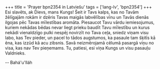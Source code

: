 +++
title = 'Prayer bpn2354 in Latviešu'
tags = ['lang-lv', 'bpn2354']
+++
Esi slavēts, ak Dievs, mans Kungs! Šeit ir Tavs kalps, kas no Tavām žēlīgajām rokām ir dzēris Tavas maigās labvēlības vīnu un Tavās dienās ilgojas pēc Tavas mīlestības aromāta. Piesaucot Tavu vārdu iemiesojumus, kuriem nekādas bēdas nevar liegt prieku baudīt Tavu mīlestību un kurus nekādi vienaldzīgo pulki nespēj novirzīt no Tava ceļa, sniedz viņam visu labo, kas Tev pieder, un pacel to tādos augstumos, ka pasaule tam šķitīs kā ēna, kas izzūd kā acu zibsnis.
Savā neizmērojamā cēlumā pasargā viņu no visa, kas nav Tev pieņemams. Tu, patiesi, esi viņa Kungs un visu pasauļu Valdnieks.

-- Bahá'u'lláh
